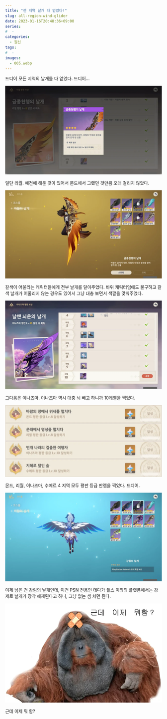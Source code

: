 ```yaml
---
title: "전 지역 날개 다 얻었다!"
slug: all-region-wind-glider
date: 2023-01-16T20:48:36+09:00
series:
#  - 
categories:
  - 원신
tags:
#  - 
images:
  - 005.webp
---
```


드디어 모든 지역의 날개를 다 얻었다. 드디어...

![](001.webp)

일단 리월. 예전에 해둔 것이 있어서 몬드에서 그랬던 것만큼 오래 걸리지 않았다.

![](002.webp)

갈색이 어울리는 캐릭터들에게 전부 날개를 달아주었다. 바위 캐릭터임에도 불구하고 갈색 날개가 어울리지 않는 경우도 있어서 그냥 대충 보면서 색깔을 맞춰주었다.

![](003.webp)

그다음은 이나즈마. 이나즈마 역시 대충 뇌 빼고 하니까 10레벨을 찍었다.

![](004.webp)

몬드, 리월, 이나즈마, 수메르 4 지역 모두 평판 등급 만렙을 찍었다. 드디어.

![](005.webp)

이제 남은 건 강림의 날개인데, 이건 PSN 전용인 데다가 플스 이외의 플랫폼에서는 강제로 날개가 장착 해제된다고 하니, 그냥 없는 셈 치면 된다.

![](006.webp?width=500px#center)

근데 이제 뭐 함?
